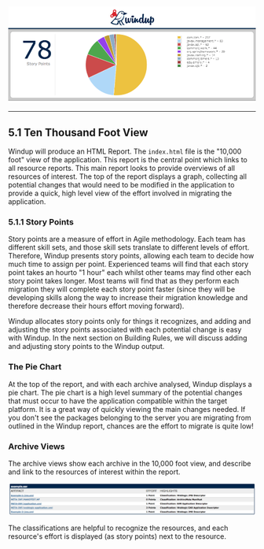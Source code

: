 ![Windup Main](img/5-main-menu.png)
***

## 5.1 Ten Thousand Foot View

Windup will produce an HTML Report.  The `index.html` file is the "10,000 foot" view of the application.  This report is the central point which links to all resource reports.  This main report looks to provide overviews of all resources of interest.  The top of the report displays a graph, collecting all potential changes that would need to be modified in the application to provide a quick, high level view of the effort involved in migrating the application.

### 5.1.1 Story Points

Story points are a measure of effort in Agile methodology.  Each team has different skill sets, and those skill sets translate to different levels of effort.  Therefore, Windup presents story points, allowing each team to decide how much time to assign per point.  Experienced teams will find that each story point takes an hourto "1 hour" each whilst other teams may find other each story point takes longer.  Most teams will find that as they perform each migration they will complete each story point faster (since they will be developing skills along the way to increase their migration knowledge and therefore decrease their hours effort moving forward).

Windup allocates story points only for things it recognizes, and adding and adjusting the story points associated with each potential change is easy with Windup.  In the next section on Building Rules, we will discuss adding and adjusting story points to the Windup output.

### The Pie Chart

At the top of the report, and with each archive analysed, Windup displays a pie chart.  The pie chart is a high level summary of the potential changes that must occur to have the application compatible within the target platform.  It is a great way of quickly viewing the main changes needed.  If you don't see the packages belonging to the server you are migrating from outlined in the Windup report, chances are the effort to migrate is quite low!

### Archive Views

The archive views show each archive in the 10,000 foot view, and describe and link to the resources of interest within the report.

![Archive Views](img/6-archive-overview.png)

The classifications are helpful to recognize the resources, and each resource's effort is displayed (as story points) next to the resource.

